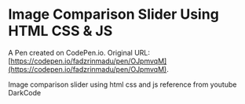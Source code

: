 # Image Comparison Slider Using HTML CSS & JS

A Pen created on CodePen.io. Original URL: [https://codepen.io/fadzrinmadu/pen/OJpmvqM](https://codepen.io/fadzrinmadu/pen/OJpmvqM).

Image comparison slider using html css and js reference from youtube DarkCode